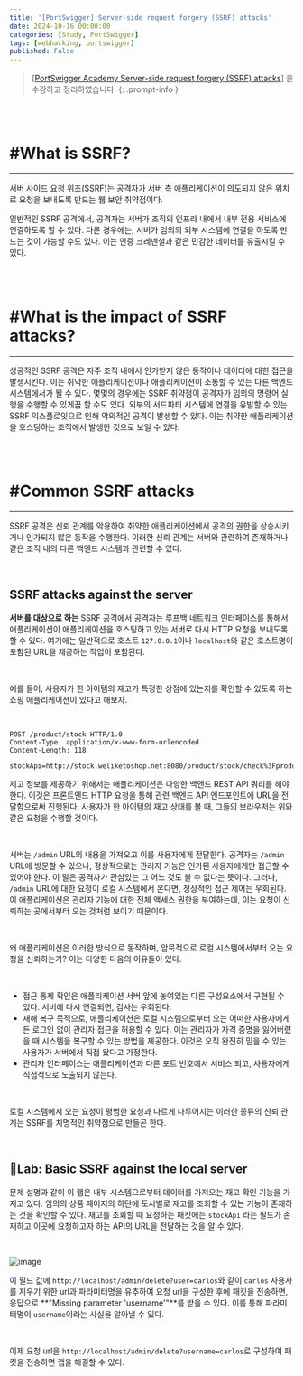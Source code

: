```yaml
---
title: '[PortSwigger] Server-side request forgery (SSRF) attacks'
date: 2024-10-16 00:00:00
categories: [Study, PortSwigger]
tags: [webhacking, portswigger]
published: False
---
```


> [[PortSwigger Academy Server-side request forgery (SSRF) attacks](https://portswigger.net/web-security/learning-paths/ssrf-attacks)] 을 수강하고 정리하였습니다.
{: .prompt-info }

<br><br>

# #What is SSRF?

---

서버 사이드 요청 위조(SSRF)는 공격자가 서버 측 애플리케이션이 의도되지 않은 위치로 요청을 보내도록 만드는 웹 보안 취약점이다.

일반적인 SSRF 공격에서, 공격자는 서버가 조직의 인프라 내에서 내부 전용 서비스에 연결하도록 할 수 있다. 다른 경우에는, 서버가 임의의 외부 시스템에 연결을 하도록 만드는 것이 가능할 수도 있다. 이는 인증 크레덴셜과 같은 민감한 데이터를 유출시킬 수 있다.

<br><br>

# #What is the impact of SSRF attacks?

---

성공적인 SSRF 공격은 자주 조직 내에서 인가받지 않은 동작이나 데이터에 대한 접근을 발생시킨다. 이는 취약한 애플리케이션이나 애플리케이션이 소통할 수 있는 다른 백엔드 시스템에서가 될 수 있다. 몇몇의 경우에는 SSRF 취약점이 공격자가 임의의 명령어 실행을 수행할 수 있게끔 할 수도 있다. 외부의 서드파티 시스템에 연결을 유발할 수 있는 SSRF 익스플로잇으로 인해 악의적인 공격이 발생할 수 있다. 이는 취약한 애플리케이션을 호스팅하는 조직에서 발생한 것으로 보일 수 있다.

<br><br>

# #Common SSRF attacks

---

SSRF 공격은 신뢰 관계를 악용하여 취약한 애플리케이션에서 공격의 권한을 상승시키거나 인가되지 않은 동작을 수행한다. 이러한 신뢰 관계는 서버와 관련하여 존재하거나 같은 조직 내의 다른 백엔드 시스템과 관련할 수 있다.

<br>

## SSRF attacks against the server

**서버를 대상으로 하는** SSRF 공격에서 공격자는 루프백 네트워크 인터페이스를 통해서 애플리케이션이 애플리케이션을 호스팅하고 있는 서버로 다시 HTTP 요청을 보내도록 할 수 있다. 여기에는 일반적으로 호스트 `127.0.0.1`이나 `localhost`와 같은 호스트명이 포함된 URL을 제공하는 작업이 포함된다.

<br>

예를 들어, 사용자가 한 아이템의 재고가 특정한 상점에 있는지를 확인할 수 있도록 하는 쇼핑 애플리케이션이 있다고 해보자.

<br>

```
POST /product/stock HTTP/1.0
Content-Type: application/x-www-form-urlencoded
Content-Length: 118

stockApi=http://stock.weliketoshop.net:8080/product/stock/check%3FproductId%3D6%26storeId%3D1
```

제고 정보를 제공하기 위해서는 애플리케이션은 다양한 백앤드 REST API 쿼리를 해야한다. 이것은 프론트엔드 HTTP 요청을 통해 관련 백엔드 API 엔드포인트에 URL을 전달함으로써 진행된다. 사용자가 한 아이템의 재고 상태를 볼 때, 그들의 브라우저는 위와 같은 요청을 수행할 것이다.

<br>

서버는 `/admin` URL의 내용을 가져오고 이를 사용자에게 전달한다. 공격자는 `/admin` URL에 방문할 수 있으나, 정상적으로는 관리자 기능은 인가된 사용자에게만 접근할 수 있어야 한다. 이 말은 공격자가 관심있는 그 어느 것도 볼 수 없다는 뜻이다. 그러나, `/admin` URL에 대한 요청이 로컬 시스템에서 온다면, 정상적인 접근 제어는 우회된다. 이 애플리케이션은 관리자 기능에 대한 전체 액세스 권한을 부여하는데, 이는 요청이 신뢰하는 곳에서부터 오는 것처럼 보이기 때문이다.

<br>

왜 애플리케이션은 이러한 방식으로 동작하며, 암묵적으로 로컬 시스템에서부터 오는 요청을 신뢰하는가? 이는 다양한 다음의 이유들이 있다.

<br>

- 접근 통제 확인은 애플리케이션 서버 앞에 놓여있는 다른 구성요소에서 구현될 수 있다. 서버에 다시 연결되면, 검사는 우회된다.
- 재해 복구 목적으로, 애플리케이션은 로컬 시스템으로부터 오는 어떠한 사용자에게든 로그인 없이 관리자 접근을 허용할 수 있다. 이는 관리자가 자격 증명을 잃어버렸을 때 시스템을 복구할 수 있는 방법을 제공한다. 이것은 오직 완전히 믿을 수 있는 사용자가 서버에서 직접 왔다고 가정한다.
- 관리자 인터페이스는 애플리케이션과 다른 포트 번호에서 서비스 되고, 사용자에게 직접적으로 노출되지 않는다.

<br>

로컬 시스템에서 오는 요청이 평범한 요청과 다르게 다루어지는 이러한 종류의 신뢰 관계는 SSRF를 치명적인 취약점으로 만들곤 한다.

<br>

## 🚩Lab: Basic SSRF against the local server

문제 설명과 같이 이 랩은 내부 시스템으로부터 데이터를 가져오는 재고 확인 기능을 가지고 있다. 임의의 상품 페이지의 하단에 도시별로 재고를 조회할 수 있는 기능이 존재하는 것을 확인할 수 있다. 재고를 조회할 때 요청하는 패킷에는 `stockApi` 라는 필드가 존재하고 이곳에 요청하고자 하는 API의 URL을 전달하는 것을 알 수 있다.

<br>

![image](https://github.com/user-attachments/assets/3f17cb83-fc42-4bfd-a263-10eb90e95e49)

이 필드 값에 `http://localhost/admin/delete?user=carlos`와 같이 `carlos` 사용자를 지우기 위한 url과 파라미터명을 유추하여 요청 url을 구성한 후에 패킷을 전송하면, 응답으로 **"Missing parameter 'username'"**를 받을 수 있다. 이를 통해 파라미터명이 `username`이라는 사실을 알아낼 수 있다.

<br>

이제 요청 url을 `http://localhost/admin/delete?username=carlos`로 구성하여 패킷을 전송하면 랩을 해결할 수 있다.
